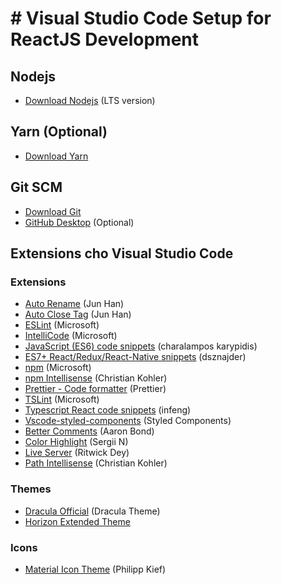 # # Visual Studio Code Setup for ReactJS Development

## Nodejs

- [Download Nodejs](https://nodejs.org/en/download/) (LTS version)

## Yarn (Optional)

- [Download Yarn](https://classic.yarnpkg.com/en/docs/install/#windows-stable)

## Git SCM

- [Download Git](https://git-scm.com/downloads)
- [GitHub Desktop](https://desktop.github.com/) (Optional)

## Extensions cho Visual Studio Code

### Extensions

- [Auto Rename](https://marketplace.visualstudio.com/items?itemName=formulahendry.auto-rename-tag) (Jun Han)
- [Auto Close Tag](https://marketplace.visualstudio.com/items?itemName=formulahendry.auto-close-tag) (Jun Han)
- [ESLint](https://marketplace.visualstudio.com/items?itemName=dbaeumer.vscode-eslint) (Microsoft)
- [IntelliCode](https://marketplace.visualstudio.com/items?itemName=VisualStudioExptTeam.vscodeintellicode) (Microsoft)
- [JavaScript (ES6) code snippets](https://marketplace.visualstudio.com/items?itemName=xabikos.JavaScriptSnippets) (charalampos karypidis)
- [ES7+ React/Redux/React-Native snippets](https://marketplace.visualstudio.com/items?itemName=dsznajder.es7-react-js-snippets) (dsznajder)
- [npm](https://marketplace.visualstudio.com/items?itemName=eg2.vscode-npm-script) (Microsoft)
- [npm Intellisense](https://marketplace.visualstudio.com/items?itemName=christian-kohler.npm-intellisense) (Christian Kohler)
- [Prettier - Code formatter](https://marketplace.visualstudio.com/items?itemName=esbenp.prettier-vscode) (Prettier)
- [TSLint](https://marketplace.visualstudio.com/items?itemName=ms-vscode.vscode-typescript-tslint-plugin) (Microsoft)
- [Typescript React code snippets](https://marketplace.visualstudio.com/items?itemName=infeng.vscode-react-typescript) (infeng)
- [Vscode-styled-components](https://marketplace.visualstudio.com/items?itemName=styled-components.vscode-styled-components) (Styled Components)
- [Better Comments](https://marketplace.visualstudio.com/items?itemName=aaron-bond.better-comments) (Aaron Bond)
- [Color Highlight](https://marketplace.visualstudio.com/items?itemName=naumovs.color-highlight) (Sergii N)
- [Live Server](https://marketplace.visualstudio.com/items?itemName=ritwickdey.LiveServer) (Ritwick Dey)
- [Path Intellisense](https://marketplace.visualstudio.com/items?itemName=christian-kohler.path-intellisense) (Christian Kohler)

### Themes

- [Dracula Official](https://marketplace.visualstudio.com/items?itemName=dracula-theme.theme-dracula) (Dracula Theme)
- [Horizon Extended Theme](https://marketplace.visualstudio.com/items?itemName=LanceWilhelm.horizon-extended)

### Icons

- [Material Icon Theme](https://marketplace.visualstudio.com/items?itemName=PKief.material-icon-theme) (Philipp Kief)
